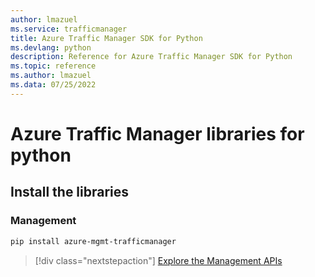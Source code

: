 ```yaml
---
author: lmazuel
ms.service: trafficmanager
title: Azure Traffic Manager SDK for Python
ms.devlang: python
description: Reference for Azure Traffic Manager SDK for Python
ms.topic: reference
ms.author: lmazuel
ms.data: 07/25/2022
---
```

# Azure Traffic Manager libraries for python

## Install the libraries

### Management

```bash
pip install azure-mgmt-trafficmanager
```

> [!div class="nextstepaction"]
> [Explore the Management APIs](/python/api/overview/azure/trafficmanager/management)